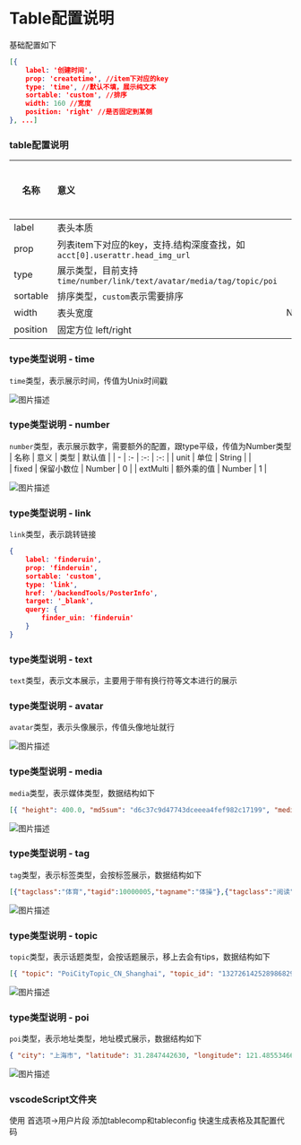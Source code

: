 # Table配置说明  
基础配置如下
```json
[{
    label: '创建时间',
    prop: 'createtime', //item下对应的key
    type: 'time', //默认不填，展示纯文本
    sortable: 'custom', //排序
    width: 160 //宽度
    position: 'right' //是否固定到某侧
}, ...]
```
### table配置说明
| 名称 | 意义 | 类型 | 默认值 | 是否必填 |
| - | :- | :-: | :-: | - |
| label | 表头本质 | String |  | 是 |
| prop | 列表item下对应的key，支持.结构深度查找，如`acct[0].userattr.head_img_url` | String |  | 是 |
| type | 展示类型，目前支持`time/number/link/text/avatar/media/tag/topic/poi` | String |  |  否 |
| sortable | 排序类型，`custom`表示需要排序 | String |  | 否 |
| width | 表头宽度 | Nubmber |  | 否 |
| position | 固定方位 left/right | String |  | 否 |


### type类型说明 - time
`time`类型，表示展示时间，传值为Unix时间戳 

![图片描述](/tfl/pictures/202002/tapd_10156031_1582810882_10.png)


### type类型说明 - number
`number`类型，表示展示数字，需要额外的配置，跟type平级，传值为Number类型 
| 名称 | 意义 | 类型 | 默认值 |
| - | :- | :-: | :-: |
| unit | 单位 | String |  |  
| fixed | 保留小数位 | Number | 0 |
| extMulti | 额外乘的值 | Number | 1 |

![图片描述](/tfl/pictures/202002/tapd_10156031_1582810923_70.png)

### type类型说明 - link
`link`类型，表示跳转链接
```json
{
    label: 'finderuin',
    prop: 'finderuin',
    sortable: 'custom',
    type: 'link',
    href: '/backendTools/PosterInfo',
    target: '_blank',
    query: {
        finder_uin: 'finderuin'
    }
}
```

### type类型说明 - text
`text`类型，表示文本展示，主要用于带有换行符等文本进行的展示

### type类型说明 - avatar
`avatar`类型，表示头像展示，传值头像地址就行

![图片描述](/tfl/pictures/202002/tapd_10156031_1582810938_71.png)


### type类型说明 - media
`media`类型，表示媒体类型，数据结构如下
```json
[{ "height": 400.0, "md5sum": "d6c37c9d47743dceeea4fef982c17199", "media_type": 4, "thumb_url": "xxxx", "video_play_len": 60, "width": 720.0 }]
```

![图片描述](/tfl/pictures/202002/tapd_10156031_1582810987_33.jpg)


### type类型说明 - tag
`tag`类型，表示标签类型，会按标签展示，数据结构如下
```json
[{"tagclass":"体育","tagid":10000005,"tagname":"体操"},{"tagclass":"阅读","tagid":26,"tagname":"体育"},{"tagclass":"阅读","tagid":19,"tagname":"健身运动"}]
```

![图片描述](/tfl/pictures/202002/tapd_10156031_1582811003_40.png)


### type类型说明 - topic
`topic`类型，表示话题类型，会按话题展示，移上去会有tips，数据结构如下
```json
[{ "topic": "PoiCityTopic_CN_Shanghai", "topic_id": "13272614252898682964", "topic_type": 2 }]
```

![图片描述](/tfl/pictures/202002/tapd_10156031_1582811013_44.png)


### type类型说明 - poi
`poi`类型，表示地址类型，地址模式展示，数据结构如下
```json
{ "city": "上海市", "latitude": 31.2847442630, "longitude": 121.4855346680, "poiAddress": "", "poiClassifyId": "", "poiClassifyType": 1, "poiName": "" }
```

![图片描述](/tfl/pictures/202002/tapd_10156031_1582811033_77.png)


### vscodeScript文件夹
 使用 首选项->用户片段 添加tablecomp和tableconfig 快速生成表格及其配置代码